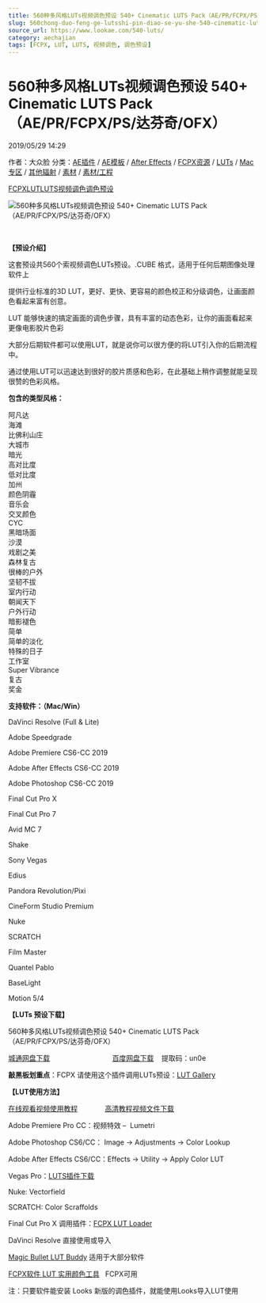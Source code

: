 ```yaml
---
title: 560种多风格LUTs视频调色预设 540+ Cinematic LUTS Pack（AE/PR/FCPX/PS/达芬奇/OFX）
slug: 560chong-duo-feng-ge-lutsshi-pin-diao-se-yu-she-540-cinematic-luts-pack-ae-pr-fcpx-ps-da-fen-qi-ofx
source_url: https://www.lookae.com/540-luts/
category: aechajian
tags: [FCPX, LUT, LUTS, 视频调色, 调色预设]
---
```

# 560种多风格LUTs视频调色预设 540+ Cinematic LUTS Pack（AE/PR/FCPX/PS/达芬奇/OFX）

2019/05/29 14:29

作者：大众脸
分类：[AE插件](https://www.lookae.com/after-effects/aechajian/) / [AE模板](https://www.lookae.com/after-effects/other-after-effects/) / [After Effects](https://www.lookae.com/after-effects/) / [FCPX资源](https://www.lookae.com/fcpx/) / [LUTs](https://www.lookae.com/sucai/lutsfile/) / [Mac 专区](https://www.lookae.com/mac-osx/) / [其他辐射](https://www.lookae.com/others/) / [素材](https://www.lookae.com/sucai/) / [素材/工程](https://www.lookae.com/others/sucaigongcheng/)

[FCPX](https://www.lookae.com/tag/fcpx/)[LUT](https://www.lookae.com/tag/lut/)[LUTS](https://www.lookae.com/tag/luts/)[视频调色](https://www.lookae.com/tag/%e8%a7%86%e9%a2%91%e8%b0%83%e8%89%b2/)[调色预设](https://www.lookae.com/tag/%e8%b0%83%e8%89%b2%e9%a2%84%e8%ae%be/)

![560种多风格LUTs视频调色预设 540+ Cinematic LUTS Pack（AE/PR/FCPX/PS/达芬奇/OFX）](https://www.lookae.com/wp-content/uploads/2019/05/540-Cinematic-LUTS-Pack.jpg "560种多风格LUTs视频调色预设 540+ Cinematic LUTS Pack（AE/PR/FCPX/PS/达芬奇/OFX）-LookAE.com")

﻿

**【预设介绍】**

这套预设共560个索视频调色LUTs预设。.CUBE 格式，适用于任何后期图像处理软件上

提供行业标准的3D LUT，更好、更快、更容易的颜色校正和分级调色，让画面颜色看起来富有创意。

LUT 能够快速的搞定画面的调色步骤，具有丰富的动态色彩，让你的画面看起来更像电影胶片色彩

大部分后期软件都可以使用LUT，就是说你可以很方便的将LUT引入你的后期流程中。

通过使用LUT可以迅速达到很好的胶片质感和色彩，在此基础上稍作调整就能呈现很赞的色彩风格。

**包含的类型风格：**

阿凡达  
海滩  
比佛利山庄  
大城市  
暗光  
高对比度  
低对比度  
加州  
颜色阴霾  
音乐会  
交叉颜色  
CYC  
黑暗场面  
沙漠  
戏剧之美  
森林复古  
很棒的户外  
坚韧不拔  
室内行动  
朝闻天下  
户外行动  
暗影褪色  
简单  
简单的淡化  
特殊的日子  
工作室  
Super Vibrance  
复古  
奖金

**支持软件：（Mac/Win）**

DaVinci Resolve (Full & Lite)

Adobe Speedgrade

Adobe Premiere CS6-CC 2019

Adobe After Effects CS6-CC 2019

Adobe Photoshop CS6-CC 2019

Final Cut Pro X

Final Cut Pro 7

Avid MC 7

Shake

Sony Vegas

Edius

Pandora Revolution/Pixi

CineForm Studio Premium

Nuke

SCRATCH

Film Master

Quantel Pablo

BaseLight

Motion 5/4

**【LUTs 预设下载】**

560种多风格LUTs视频调色预设 540+ Cinematic LUTS Pack（AE/PR/FCPX/PS/达芬奇/OFX）

[城通网盘下载](https://lookae.ctfile.com/fs/680462-376127651)                                [百度网盘下载](https://pan.baidu.com/s/14Mr2cFY1QsWxcbWQNBJAFQ)    提取码：un0e

**敲黑板划重点**：FCPX 请使用这个插件调用LUTs预设：[LUT Gallery](https://www.lookae.com/lut-gallery/)

**【LUT使用方法】**

[在线观看视频使用教程](https://cloud.video.taobao.com//play/u/705956171/p/1/e/6/t/1/33494167.mp4)              [高清教程视频文件下载](https://pan.baidu.com/s/1dEdBwA1)

Adobe Premiere Pro CC：视频特效 –  Lumetri

Adobe Photoshop CS6/CC： Image → Adjustments → Color Lookup

Adobe After Effects CS6/CC：Effects → Utility → Apply Color LUT

Vegas Pro：[LUTS插件下载](https://www.lookae.com/ofxlut/)

Nuke: Vectorfield

SCRATCH: Color Scraffolds

Final Cut Pro X 调用插件：[FCPX LUT Loader](https://www.lookae.com/lut-loader-15s/)

DaVinci Resolve 直接使用或导入

[Magic Bullet LUT Buddy](https://www.redgiant.com/downloads/free-products/) 适用于大部分软件

[FCPX软件 LUT 实用颜色工具](https://www.lookae.com/fcpx-lut/)   FCPX可用

注：只要软件能安装 Looks 新版的调色插件，就能使用Looks导入LUT使用
